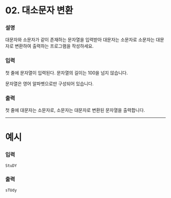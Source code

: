 # 02. 대소문자 변환
### 설명

대문자와 소문자가 같이 존재하는 문자열을 입력받아 대문자는 소문자로 소문자는 대문자로 변환하여 출력하는 프로그램을 작성하세요.


### 입력

첫 줄에 문자열이 입력된다. 문자열의 길이는 100을 넘지 않습니다.

문자열은 영어 알파벳으로만 구성되어 있습니다.


### 출력

첫 줄에 대문자는 소문자로, 소문자는 대문자로 변환된 문자열을 출력합니다.

---
# 예시

### 입력
```
StuDY
```

### 출력
```
sTUdy
```